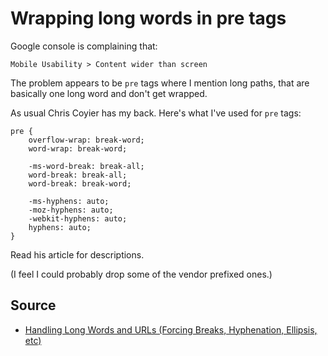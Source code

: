 ﻿# Wrapping long words in pre tags

Google console is complaining that:

	Mobile Usability > Content wider than screen

The problem appears to be `pre` tags where I mention long paths, that are basically one long word and don't get wrapped.

As usual Chris Coyier has my back. Here's what I've used for `pre` tags:

	pre {
		overflow-wrap: break-word;
		word-wrap: break-word;

		-ms-word-break: break-all;
		word-break: break-all;
		word-break: break-word;

		-ms-hyphens: auto;
		-moz-hyphens: auto;
		-webkit-hyphens: auto;
		hyphens: auto;
	}

Read his article for descriptions.

(I feel I could probably drop some of the vendor prefixed ones.)

## Source

 * [Handling Long Words and URLs (Forcing Breaks, Hyphenation, Ellipsis, etc)](https://css-tricks.com/snippets/css/prevent-long-urls-from-breaking-out-of-container/)
